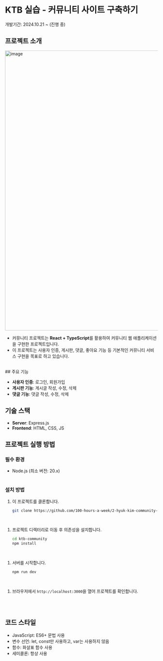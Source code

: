 # KTB 실습 - 커뮤니티 사이트 구축하기

개발기간: 2024.10.21 ~ (진행 중)
 </br>
## 프로젝트 소개

<img width="923" alt="image" src="https://github.com/user-attachments/assets/8e14f475-1e03-4a32-ae94-d94e880f8ffa" />

- 커뮤니티 프로젝트는 **React + TypeScript**를 활용하여 커뮤니티 웹 애플리케이션을 구현한 프로젝트입니다.<br>
- 이 프로젝트는 사용자 인증, 게시판, 댓글, 좋아요 기능 등 기본적인 커뮤니티 서비스 구현을 목표로 하고 있습니다.
 </br>
## 주요 기능

- **사용자 인증**: 로그인, 회원가입
- **게시판 기능**: 게시글 작성, 수정, 삭제
- **댓글 기능**: 댓글 작성, 수정, 삭제

## 기술 스택

- **Server**: Express.js
- **Frontend**: HTML, CSS, JS

## 프로젝트 실행 방법

### 필수 환경

- Node.js (최소 버전: 20.x)
 </br> </br>
### 설치 방법

1. 이 프로젝트를 클론합니다.
   ```bash
   git clone https://github.com/100-hours-a-week/2-hyuk-kim-community-fe.git
   ```

 </br>
 
1. 프로젝트 디렉터리로 이동 후 의존성을 설치합니다.
   ```bash
   cd ktb-community
   npm install
   ```

 </br>

1. 서버를 시작합니다.
   ```bash
   npm run dev
   ```
 </br> 

1. 브라우저에서 ```http://localhost:3000```을 열어 프로젝트를 확인합니다.
</br>
</br>

## 코드 스타일

- JavaScript: ES6+ 문법 사용 </br>
- 변수 선언: let, const만 사용하고, var는 사용하지 않음</br>
- 함수: 화살표 함수 사용</br>
- 세미콜론: 항상 사용
